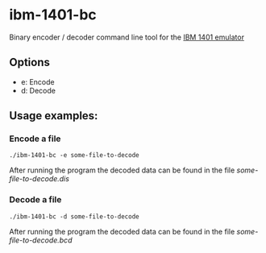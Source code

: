 # ibm-1401-bc
Binary encoder / decoder command line tool for the [IBM 1401 emulator](https://github.com/sanzaru/ibm-1401)

## Options

- e: Encode
- d: Decode

## Usage examples:

### Encode a file
```./ibm-1401-bc -e some-file-to-decode```

After running the program the decoded data can be found in the file _some-file-to-decode.dis_

### Decode a file
```./ibm-1401-bc -d some-file-to-decode```

After running the program the decoded data can be found in the file _some-file-to-decode.bcd_
